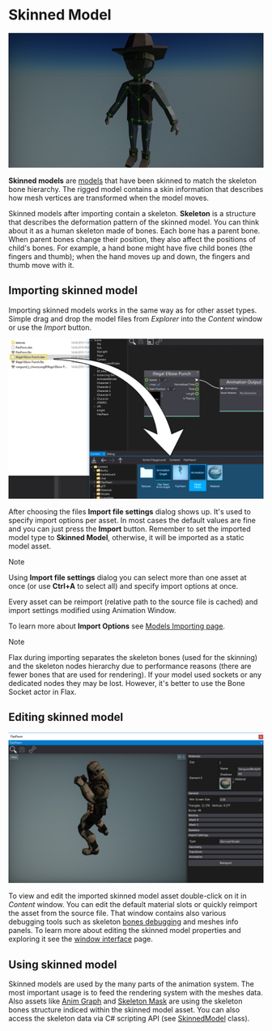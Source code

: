 # Skinned Model

![Skinned Model](media/title.jpg)

**Skinned models** are [models](../../graphics/models/index.md) that have been skinned to match the skeleton bone hierarchy. The rigged model contains a skin information that describes how mesh vertices are transformed when the model moves.

Skinned models after importing contain a skeleton. **Skeleton** is a structure that describes the deformation pattern of the skinned model. You can think about it as a human skeleton made of bones. Each bone has a parent bone. When parent bones change their position, they also affect the positions of child's bones. For example, a hand bone might have five child bones (the fingers and thumb); when the hand moves up and down, the fingers and thumb move with it.

## Importing skinned model

Importing skinned models works in the same way as for other asset types. Simple drag and drop the model files from *Explorer* into the *Content* window or use the *Import* button.

![Importing Skinned Model](../animation/media/import-animation.jpg)

After choosing the files **Import file settings** dialog shows up. It's used to specify import options per asset. In most cases the default values are fine and you can just press the **Import** button. Remember to set the imported model type to **Skinned Model**, otherwise, it will be imported as a static model asset.

> [!Note]
> Using **Import file settings** dialog you can select more than one asset at once (or use **Ctrl+A** to select all) and specify import options at once.

Every asset can be reimport (relative path to the source file is cached) and import settings modified using Animation Window.

To learn more about **Import Options** see [Models Importing page](../../graphics/models/import.md).

> [!Note]
> Flax during importing separates the skeleton bones (used for the skinning) and the skeleton nodes hierarchy due to performance reasons (there are fewer bones that are used for rendering). If your model used sockets or any dedicated nodes they may be lost. However, it's better to use the Bone Socket actor in Flax.

## Editing skinned model

![Skinned Model Window](media/skinned-model-window.jpg)

To view and edit the imported skinned model asset double-click on it in *Content* window.
You can edit the default material slots or quickly reimport the asset from the source file. That window contains also various debugging tools such as skeleton [bones debugging](../advanced/bones-debugging.md) and meshes info panels.
To learn more about editing the skinned model properties and exploring it see the [window interface](interface.md) page.

## Using skinned model

Skinned models are used by the many parts of the animation system.
The most important usage is to feed the rendering system with the meshes data.
Also assets like [Anim Graph](../anim-graph/index.md) and [Skeleton Mask](../skeleton-mask.md) are using the skeleton bones structure indiced within the skinned model asset. You can also access the skeleton data via C# scripting API (see [SkinnedModel](https://docs.flaxengine.com/api/FlaxEngine.SkinnedModel.html) class).
